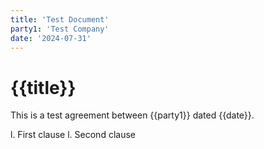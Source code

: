 ```yaml
---
title: 'Test Document'
party1: 'Test Company'
date: '2024-07-31'
---
```


# {{title}}

This is a test agreement between {{party1}} dated {{date}}.

l. First clause l. Second clause
